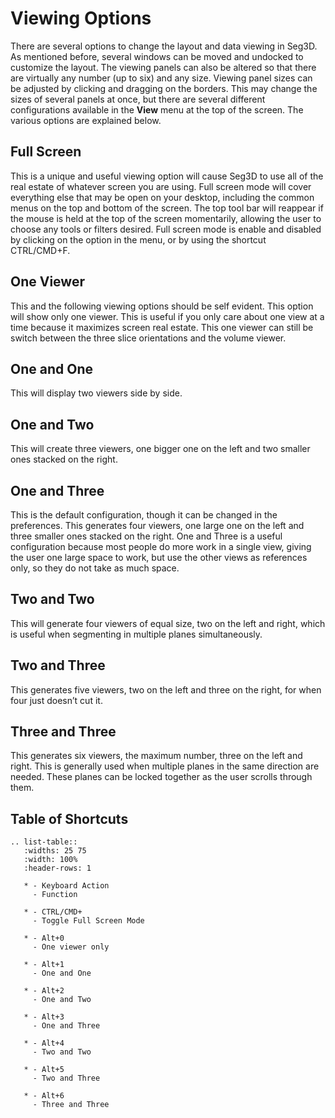 # Viewing Options

There are several options to change the layout and data viewing in Seg3D. As mentioned before, several windows can be moved and undocked to customize the layout. The viewing panels can also be altered so that there are virtually any number (up to six) and any size. Viewing panel sizes can be adjusted by clicking and dragging on the borders. This may change the sizes of several panels at once, but there are several different configurations available in the **View** menu at the top of the screen. The various options are explained below.

## Full Screen

This is a unique and useful viewing option will cause Seg3D to use all of the real estate of whatever screen you are using. Full screen mode will cover everything else that may be open on your desktop, including the common menus on the top and bottom of the screen. The top tool bar will reappear if the mouse is held at the top of the screen momentarily, allowing the user to choose any tools or filters desired. Full screen mode is enable and disabled by clicking on the option in the menu, or by using the shortcut CTRL/CMD+F.

## One Viewer

This and the following viewing options should be self evident. This option will show only one viewer. This is useful if you only care about one view at a time because it maximizes screen real estate. This one viewer can still be switch between the three slice orientations and the volume viewer.

## One and One

This will display two viewers side by side.

## One and Two

This will create three viewers, one bigger one on the left and two smaller ones stacked on the right.

## One and Three

This is the default configuration, though it can be changed in the preferences. This generates four viewers, one large one on the left and three smaller ones stacked on the right. One and Three is a useful configuration because most people do more work in a single view, giving the user one large space to work, but use the other views as references only, so they do not take as much space.

## Two and Two

This will generate four viewers of equal size, two on the left and right, which is useful when segmenting in multiple planes simultaneously.

## Two and Three

This generates five viewers, two on the left and three on the right, for when four just doesn’t cut it.

## Three and Three

This generates six viewers, the maximum number, three on the left and right. This is generally used when multiple planes in the same direction are needed. These planes can be locked together as the user scrolls through them.

## Table of Shortcuts

```eval_rst
.. list-table::
   :widths: 25 75
   :width: 100%
   :header-rows: 1

   * - Keyboard Action
     - Function

   * - CTRL/CMD+
     - Toggle Full Screen Mode

   * - Alt+0
     - One viewer only

   * - Alt+1
     - One and One

   * - Alt+2
     - One and Two

   * - Alt+3
     - One and Three

   * - Alt+4
     - Two and Two

   * - Alt+5
     - Two and Three

   * - Alt+6
     - Three and Three
```
